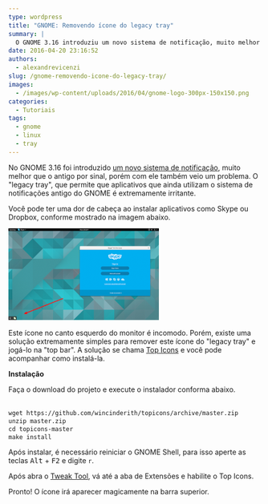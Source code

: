```yaml
---
type: wordpress
title: "GNOME: Removendo ícone do legacy tray"
summary: |
  O GNOME 3.16 introduziu um novo sistema de notificação, muito melhor que o antigo por sinal, porém com ele também veio um problema. O “legacy tray”, que permite que aplicativos que ainda utilizam o sistema de notificações antigo do GNOME é extremamente irritante.
date: 2016-04-20 23:16:52
authors:
  - alexandrevicenzi
slug: /gnome-removendo-icone-do-legacy-tray/
images:
  - /images/wp-content/uploads/2016/04/gnome-logo-300px-150x150.png
categories:
  - Tutoriais
tags:
  - gnome
  - linux
  - tray
---
```


No GNOME 3.16 foi introduzido <a href="https://help.gnome.org/misc/release-notes/3.16/" target="_blank">um novo sistema de notificação</a>, muito melhor que o antigo por sinal, porém com ele também veio um problema. O "legacy tray", que permite que aplicativos que ainda utilizam o sistema de notificações antigo do GNOME é extremamente irritante.

<!--more-->

Você pode ter uma dor de cabeça ao instalar aplicativos como Skype ou Dropbox, conforme mostrado na imagem abaixo.

<img src="/images/wp-content/uploads/2016/04/gnome316-tray-icons-300x183.png" alt="gnome316-tray-icons" width="300" height="183" class="aligncenter size-medium wp-image-5181" />

Este ícone no canto esquerdo do monitor é incomodo. Porém, existe uma solução extremamente simples para remover este ícone do "legacy tray" e jogá-lo na "top bar". A solução se chama <a href="https://github.com/wincinderith/topicons" target="_blank">Top Icons</a> e você pode acompanhar como instalá-la.

<strong>Instalação</strong>

Faça o download do projeto e execute o instalador conforma abaixo.

<pre><code class="bash">
wget https://github.com/wincinderith/topicons/archive/master.zip
unzip master.zip
cd topicons-master
make install
</code></pre>

Após instalar, é necessário reiniciar o GNOME Shell, para isso aperte as teclas <kbd>Alt</kbd> + <kbd>F2</kbd> e digite <code>r</code>.

Após abra o <a href="https://wiki.gnome.org/action/show/Apps/GnomeTweakTool?action=show&redirect=GnomeTweakTool" target="_blank">Tweak Tool</a>, vá até a aba de Extensões e habilite o Top Icons.

Pronto! O ícone irá aparecer magicamente na barra superior.
